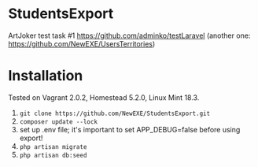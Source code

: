 # StudentsExport

ArtJoker test task #1
https://github.com/adminko/testLaravel (another one: https://github.com/NewEXE/UsersTerritories)

# Installation

Tested on Vagrant 2.0.2, Homestead 5.2.0, Linux Mint 18.3.

1. `git clone https://github.com/NewEXE/StudentsExport.git`
2. `composer update --lock`
3. set up .env file; it's important to set APP_DEBUG=false before using export!
4. `php artisan migrate`
5. `php artisan db:seed`
